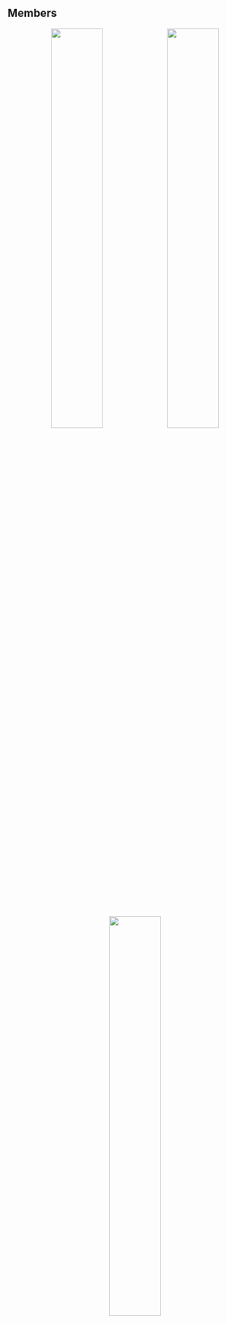 ## Members
<div align="center">
        <img width="45%" src="https://github-readme-stats.vercel.app/api?username=icecubepiso&layout=compact&theme=blueberry&hide_border=true&show_icons=true"/>
        <img width="45%" src="https://github-readme-stats.vercel.app/api?username=dobrc&layout=compact&theme=blueberry&hide_border=true&show_icons=true"/>
        <img width="45%" src="https://github-readme-stats.vercel.app/api?username=D0min1kpico&layout=compact&theme=blueberry&hide_border=true&show_icons=true"/>
</div>
